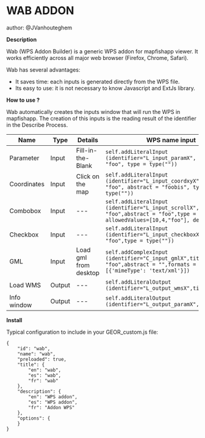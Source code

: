 WAB ADDON
================
author: @JVanhouteghem

**Description**

Wab (WPS Addon Builder) is a generic WPS addon for mapfishapp viewer. It works efficiently across all major web browser (Firefox, Chrome, Safari).

Wab has several advantages:
- It saves time: each inputs is generated directly from the WPS file.
- Its easy to use: it is not necessary to know Javascript and ExtJs library.

**How to use ?**

Wab automatically creates the inputs window that will run the WPS in mapfishapp. The creation of this inputs is the reading result of the identifier in the Describe Process.

| Name        | Type   | Details               | WPS name input                                                                                                                            |
|-------------|--------|-----------------------|-------------------------------------------------------------------------------------------------------------------------------------------|
| Parameter   | Input  | Fill-in-the-Blank     | ```self.addLiteralInput (identifier="L_input_paramX", title = "foo", type = type(""))```                                                        |
| Coordinates | Input  | Click on the map      | ```self.addLiteralInput (identifier="L_input_coordxyX",title = "foo", abstract = "foobis", type = type("")) ```                                 |
| Combobox    | Input  | ---                   | ```self.addLiteralInput (identifier="L_input_scrollX",title = "foo",abstract = "foo",type = type(""), allowedValues=[10,4,"foo"], default=4)``` |
| Checkbox    | Input  | ---                   | ```self.addLiteralInput (identifier="L_input_checkboxX",title = "foo",type = type(""))```                                                       |
| GML         | Input  | Load gml from desktop | ```self.addComplexInput (identifier="C_input_gmlX",title = "foo",abstract = "",formats = [{'mimeType': 'text/xml'}]) ```                        |
| Load WMS    | Output | ---                   | ```self.addLiteralOutput (identifier="L_output_wmsX",title="")```                                                                               |
| Info window | Output | ---                   | ```self.addLiteralOutput (identifier="L_output_paramX",title="foo")```                                                                          |


**Install** 

Typical configuration to include in your GEOR_custom.js file:

    {
        "id": "wab",
        "name": "wab",
        "preloaded": true,
        "title": {
            "en": "wab",
            "es": "wab",
            "fr": "wab"
        },
        "description": {
            "en": "WPS addon",
            "es": "WPS addon",
            "fr": "Addon WPS"
        },
        "options": {
        }
    }
